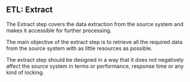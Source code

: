 ##  ETL: Extract

The Extract step covers the data extraction from the source system and makes it accessible for further processing.

The main objective of the extract step is to retrieve all the required data from the source system with as little resources as possible.

The extract step should be designed in a way that it does not negatively affect the source system in terms or performance, response time or any kind of locking.
